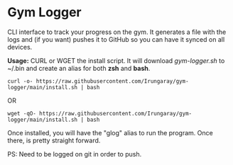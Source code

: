 # Gym Logger

CLI interface to track your progress on the gym. It generates a file with the logs and (if you want) pushes it to GitHub so you can have it synced on all devices.

**Usage:**
CURL or WGET the install script. It will download *gym-logger.sh* to ~/.bin and create an alias for both **zsh** and **bash**.

    curl -o- https://raw.githubusercontent.com/Irungaray/gym-logger/main/install.sh | bash

OR

    wget -qO- https://raw.githubusercontent.com/Irungaray/gym-logger/main/install.sh | bash

Once installed, you will have the "glog" alias to run the program. Once there, is pretty straight forward.

PS: Need to be logged on git in order to push.
